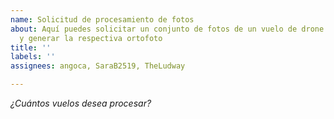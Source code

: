 ```yaml
---
name: Solicitud de procesamiento de fotos
about: Aquí puedes solicitar un conjunto de fotos de un vuelo de drone para procesar
  y generar la respectiva ortofoto
title: ''
labels: ''
assignees: angoca, SaraB2519, TheLudway

---
```


*¿Cuántos vuelos desea procesar?*
